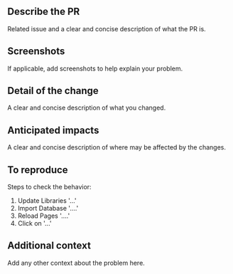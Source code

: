 ## Describe the PR

Related issue and a clear and concise description of what the PR is.

## Screenshots

If applicable, add screenshots to help explain your problem.

## Detail of the change

A clear and concise description of what you changed.

## Anticipated impacts

A clear and concise description of where may be affected by the changes.

## To reproduce

Steps to check the behavior:

1. Update Libraries '...'
2. Import Database '....'
3. Reload Pages '....'
4. Click on '...'

## Additional context

Add any other context about the problem here.
